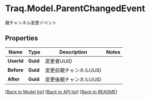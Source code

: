 # Traq.Model.ParentChangedEvent
親チャンネル変更イベント

## Properties

Name | Type | Description | Notes
------------ | ------------- | ------------- | -------------
**UserId** | **Guid** | 変更者UUID | 
**Before** | **Guid** | 変更前親チャンネルUUID | 
**After** | **Guid** | 変更後親チャンネルUUID | 

[[Back to Model list]](../../README.md#documentation-for-models) [[Back to API list]](../../README.md#documentation-for-api-endpoints) [[Back to README]](../../README.md)

